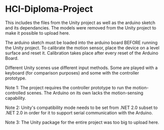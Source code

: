 # HCI-Diploma-Project
This includes the files from the Unity project as well as the arduino sketch and its dependancies. The models were removed from the Unity project to make it possible to upload here.

The arduino sketch must be loaded into the arduino board BEFORE running the Unity project. To calibrate the motion sensor, place the device on a level surface and reset it. Calibration takes place after every reset of the Arduino Board.

Different Unity scenes use different input methods. Some are played with a keyboard (for comparison purposes) and some with the controller prototype.

Note 1: The project requires the controller prototype to run the motion-controlled scenes. The Arduino on its own lacks the motion-sensing capability.

Note 2: Unity's compatibility mode needs to be set from .NET 2.0 subset to .NET 2.0 in order for it to support serial communication with the Arduino.

Note 3: The Unity package for the entire project was too big to upload here.
